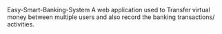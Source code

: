 Easy-Smart-Banking-System
A web application used to Transfer virtual money between multiple users and also record the banking transactions/ activities.
